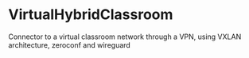 # VirtualHybridClassroom
Connector to a  virtual classroom network through a VPN, using VXLAN architecture, zeroconf and wireguard
